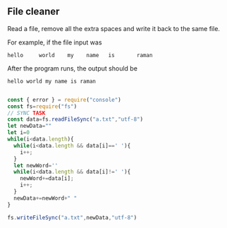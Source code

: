 ## File cleaner
Read a file, remove all the extra spaces and write it back to the same file.

For example, if the file input was
```
hello     world    my    name   is       raman
```

After the program runs, the output should be

```
hello world my name is raman
```

```javascript

const { error } = require("console")
const fs=require("fs")
// SYNC TASK
const data=fs.readFileSync("a.txt","utf-8")
let newData=""
let i=0
while(i<data.length){
  while(i<data.length && data[i]==' '){
    i++;
  }
  let newWord=''
  while(i<data.length && data[i]!=' '){
    newWord+=data[i];
    i++;
  }
  newData+=newWord+" "
}

fs.writeFileSync("a.txt",newData,"utf-8")

```